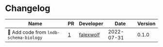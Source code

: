# Changelog

<!-- prettier-ignore -->
Name | PR | Developer | Date | Version
--- | --- | --- | --- | ---
🚚 Add code from `lndb-schema-biology` | [1](https://github.com/laminlabs/lndb-schema-wetlab/pull/1) | [falexwolf](https://github.com/falexwolf) | 2022-07-31 | 0.1.0
